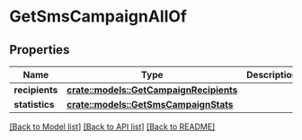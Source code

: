 # GetSmsCampaignAllOf

## Properties

Name | Type | Description | Notes
------------ | ------------- | ------------- | -------------
**recipients** | [**crate::models::GetCampaignRecipients**](getCampaignRecipients.md) |  | 
**statistics** | [**crate::models::GetSmsCampaignStats**](getSmsCampaignStats.md) |  | 

[[Back to Model list]](../README.md#documentation-for-models) [[Back to API list]](../README.md#documentation-for-api-endpoints) [[Back to README]](../README.md)


